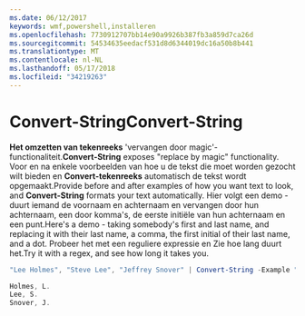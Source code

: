 ```yaml
---
ms.date: 06/12/2017
keywords: wmf,powershell,installeren
ms.openlocfilehash: 7730912707bb14e90a9926b387fb3a859d7ca26d
ms.sourcegitcommit: 54534635eedacf531d8d6344019dc16a50b8b441
ms.translationtype: MT
ms.contentlocale: nl-NL
ms.lasthandoff: 05/17/2018
ms.locfileid: "34219263"
---
```

# <a name="convert-string"></a><span data-ttu-id="aede9-102">Convert-String</span><span class="sxs-lookup"><span data-stu-id="aede9-102">Convert-String</span></span>
<span data-ttu-id="aede9-103">**Het omzetten van tekenreeks** 'vervangen door magic'-functionaliteit.</span><span class="sxs-lookup"><span data-stu-id="aede9-103">**Convert-String** exposes "replace by magic" functionality.</span></span> <span data-ttu-id="aede9-104">Voor en na enkele voorbeelden van hoe u de tekst die moet worden gezocht wilt bieden en **Convert-tekenreeks** automatisch de tekst wordt opgemaakt.</span><span class="sxs-lookup"><span data-stu-id="aede9-104">Provide before and after examples of how you want text to look, and **Convert-String** formats your text automatically.</span></span> <span data-ttu-id="aede9-105">Hier volgt een demo - duurt iemand de voornaam en achternaam en vervangen door hun achternaam, een door komma's, de eerste initiële van hun achternaam en een punt.</span><span class="sxs-lookup"><span data-stu-id="aede9-105">Here's a demo - taking somebody's first and last name, and replacing it with their last name, a comma, the first initial of their last name, and a dot.</span></span> <span data-ttu-id="aede9-106">Probeer het met een reguliere expressie en Zie hoe lang duurt het.</span><span class="sxs-lookup"><span data-stu-id="aede9-106">Try it with a regex, and see how long it takes you.</span></span>

```powershell
"Lee Holmes", "Steve Lee", "Jeffrey Snover" | Convert-String -Example "Bill Gates=Gates, B.","John Smith=Smith, J."

Holmes, L.
Lee, S.
Snover, J.
```
